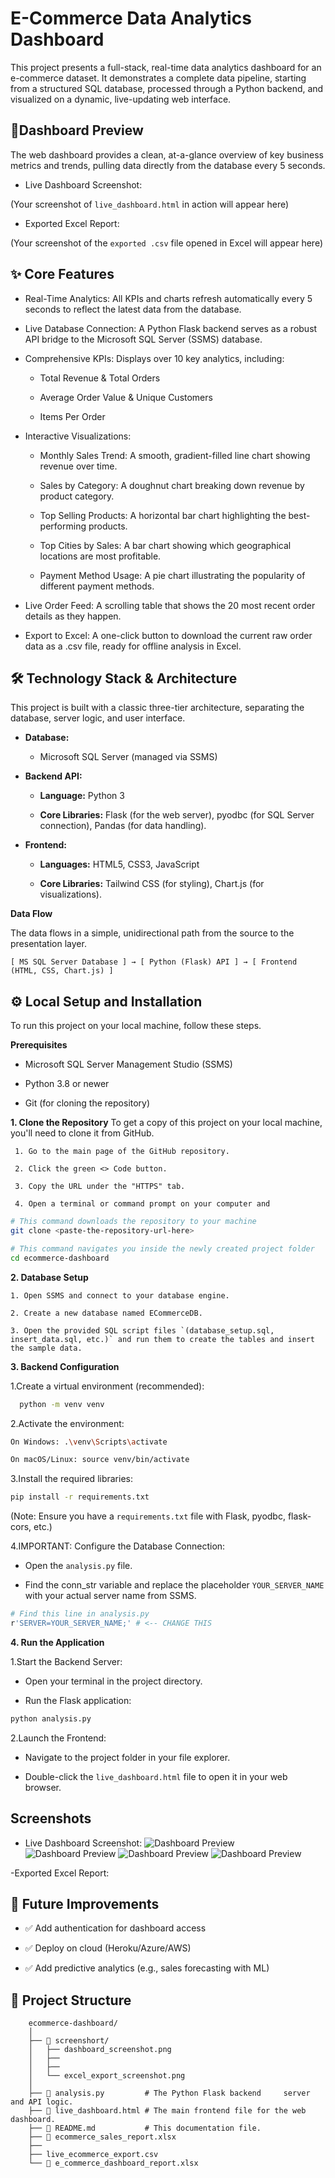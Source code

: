 
# E-Commerce Data Analytics Dashboard

This project presents a full-stack, real-time data analytics dashboard for an e-commerce dataset. It demonstrates a complete data pipeline, starting from a structured SQL database, processed through a Python backend, and visualized on a dynamic, live-updating web interface.


## 🚀Dashboard Preview

The web dashboard provides a clean, at-a-glance overview of key business metrics and trends, pulling data directly from the database every 5 seconds.

- Live Dashboard Screenshot:

(Your screenshot of `live_dashboard.html` in action will appear here)

- Exported Excel Report:

(Your screenshot of the `exported .csv` file opened in Excel will appear here)

## ✨ Core Features

- Real-Time Analytics: All KPIs and charts refresh automatically every 5 seconds to reflect the latest data from the database.

- Live Database Connection: A Python Flask backend serves as a robust API bridge to the Microsoft SQL Server (SSMS) database.

- Comprehensive KPIs: Displays over 10 key analytics, including:

    - Total Revenue & Total Orders

    - Average Order Value & Unique Customers

    - Items Per Order

- Interactive Visualizations:

     - Monthly Sales Trend: A smooth, gradient-filled line chart showing revenue over time.

   - Sales by Category: A doughnut chart breaking down revenue by product category.

   - Top Selling Products: A horizontal bar chart highlighting the best-performing products.

  -  Top Cities by Sales: A bar chart showing which geographical locations are most profitable.

  -  Payment Method Usage: A pie chart illustrating the popularity of different payment methods.

- Live Order Feed: A scrolling table that shows the 20 most recent order details as they happen.

- Export to Excel: A one-click button to download the current raw order data as a .csv file, ready for offline analysis in Excel.

## 🛠️ Technology Stack & Architecture

This project is built with a classic three-tier architecture, separating the database, server logic, and user interface.

- **Database:**
   - Microsoft SQL Server (managed via SSMS)

- **Backend API:**

  - **Language:** Python 3

  - **Core Libraries:** Flask (for the web server), pyodbc (for SQL Server connection), Pandas (for data handling).

- **Frontend:**

  - **Languages:** HTML5, CSS3, JavaScript

  - **Core Libraries:** Tailwind CSS (for styling), Chart.js (for visualizations).
  

**Data Flow**

The data flows in a simple, unidirectional path from the source to the presentation layer.

`[ MS SQL Server Database ] → [ Python (Flask) API ] → [ Frontend (HTML, CSS, Chart.js) ]`


## ⚙️ Local Setup and Installation

To run this project on your local machine, follow these steps.

**Prerequisites**

   - Microsoft SQL Server Management Studio (SSMS)

   - Python 3.8 or newer

   - Git (for cloning the repository)

 **1. Clone the Repository**
To get a copy of this project on your local machine, you'll need to clone it from GitHub.

     1. Go to the main page of the GitHub repository.

     2. Click the green <> Code button.

     3. Copy the URL under the "HTTPS" tab.

     4. Open a terminal or command prompt on your computer and 



```bash
# This command downloads the repository to your machine
git clone <paste-the-repository-url-here>

# This command navigates you inside the newly created project folder
cd ecommerce-dashboard
```

**2. Database Setup**

    1. Open SSMS and connect to your database engine.

    2. Create a new database named ECommerceDB.

    3. Open the provided SQL script files `(database_setup.sql, insert_data.sql, etc.)` and run them to create the tables and insert the sample data.
    

**3. Backend Configuration**

1.Create a virtual environment (recommended):
 ```bash
   python -m venv venv
```

2.Activate the environment:

```bash
On Windows: .\venv\Scripts\activate

On macOS/Linux: source venv/bin/activate
```

3.Install the required libraries:
 ```bash
 pip install -r requirements.txt
 ```
(Note: Ensure you have a `requirements.txt` file with Flask, pyodbc, flask-cors, etc.)


4.IMPORTANT: Configure the Database Connection:
- Open the `analysis.py` file.

- Find the conn_str variable and replace the placeholder `YOUR_SERVER_NAME` with your actual server name from SSMS.

```bash
# Find this line in analysis.py
r'SERVER=YOUR_SERVER_NAME;' # <-- CHANGE THIS
```

**4. Run the Application**

1.Start the Backend Server:

 - Open your terminal in the project directory.

  - Run the Flask application:

  ```bash
  python analysis.py
  ```
  
2.Launch the Frontend:

- Navigate to the project folder in your file explorer.

- Double-click the `live_dashboard.html` file to open it in your web browser.
## Screenshots

- Live Dashboard Screenshot:
![Dashboard Preview](./screenshorts/sc-1.png)
![Dashboard Preview](./screenshorts/sc-2.png)
![Dashboard Preview](./screenshorts/sc-3.png)
![Dashboard Preview](./screenshorts/sc-4.png)

-Exported Excel Report:



## 🚧 Future Improvements

- ✅ Add authentication for dashboard access

- ✅ Deploy on cloud (Heroku/Azure/AWS)

- ✅ Add predictive analytics (e.g., sales forecasting with ML)
## 📁 Project Structure

        ecommerce-dashboard/
        │
        ├── 📂 screenshort/
        │   ├── dashboard_screenshot.png
        │   ├──
        │   ├──
        │   └── excel_export_screenshot.png
        │
        ├── 📜 analysis.py         # The Python Flask backend     server and API logic.
        ├── 📜 live_dashboard.html # The main frontend file for the web dashboard.
        ├── 📜 README.md           # This documentation file.
        ├── 📜 ecommerce_sales_report.xlsx
        ├── 
        ├── live_ecommerce_export.csv
        └── 📜 e_commerce_dashboard_report.xlsx   
